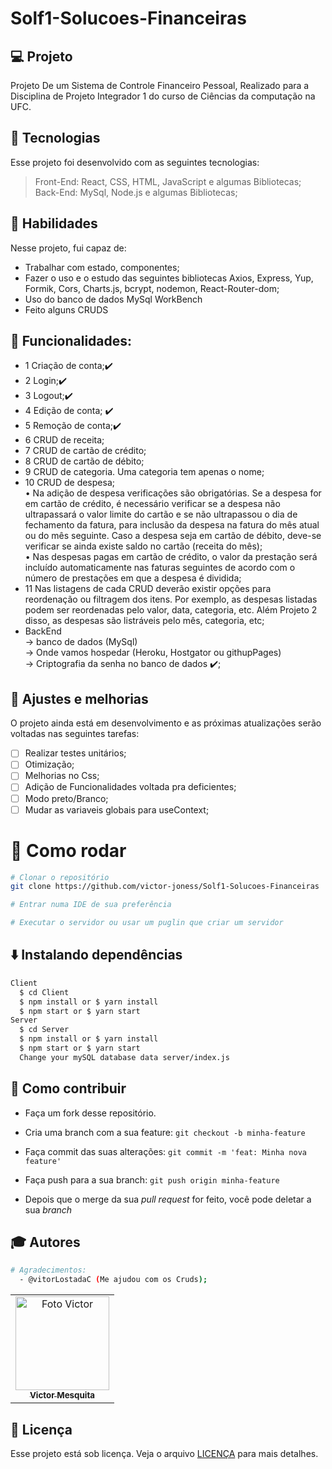 # Solf1-Solucoes-Financeiras


## 💻 Projeto

Projeto De um Sistema de Controle Financeiro Pessoal, Realizado para a Disciplina de Projeto Integrador 1 do curso de Ciências da computação na UFC.

## 🚀 Tecnologias
Esse projeto foi desenvolvido com as seguintes tecnologias:

> Front-End: React, CSS, HTML, JavaScript e algumas Bibliotecas;                                      
> Back-End: MySql, Node.js e algumas Bibliotecas;                                                       

## 📌 Habilidades

Nesse projeto, fui capaz de:

- Trabalhar com estado, componentes;
- Fazer o uso e o estudo das seguintes bibliotecas Axios, Express, Yup, Formik, Cors, Charts.js, bcrypt, nodemon, React-Router-dom;
- Uso do banco de dados MySql WorkBench
- Feito alguns CRUDS

## :memo: Funcionalidades: 
- 1 Criação de conta;✔️                           
- 2 Login;✔️                             
- 3 Logout;✔️                             
- 4 Edição de conta; ✔️                            
- 5 Remoção de conta;✔️                                      
- 6 CRUD de receita;                                             
- 7 CRUD de cartão de crédito;                               
- 8 CRUD de cartão de débito;                                      
- 9 CRUD de categoria. Uma categoria tem apenas o nome;                                           
- 10 CRUD de despesa;                                                  
• Na adição de despesa verificações são obrigatórias. Se a despesa for em cartão de
crédito, é necessário verificar se a despesa não ultrapassará o valor limite do cartão e se
não ultrapassou o dia de fechamento da fatura, para inclusão da despesa na fatura do
mês atual ou do mês seguinte. Caso a despesa seja em cartão de débito, deve-se verificar
se ainda existe saldo no cartão (receita do mês);                                                  
• Nas despesas pagas em cartão de crédito, o valor da prestação será incluído automaticamente nas faturas seguintes de acordo com o número de prestações em que a despesa é
dividida;                                                                                           
- 11 Nas listagens de cada CRUD deverão existir opções para reordenação ou filtragem dos itens.
Por exemplo, as despesas listadas podem ser reordenadas pelo valor, data, categoria, etc. Além
Projeto 2
disso, as despesas são listráveis pelo mês, categoria, etc;                                                                                                    
- BackEnd                                                   
  -> banco de dados (MySql)                                       
  -> Onde vamos hospedar (Heroku, Hostgator ou githupPages)                                                     
  -> Criptografia da senha no banco de dados ✔️;

## 📝 Ajustes e melhorias

O projeto ainda está em desenvolvimento e as próximas atualizações serão voltadas nas seguintes tarefas:

- [ ] Realizar testes unitários;
- [ ] Otimização;
- [ ] Melhorias no Css;
- [ ] Adição de Funcionalidades voltada pra deficientes;
- [ ] Modo preto/Branco;
- [ ] Mudar as variaveis globais para useContext;
# 👷 Como rodar

```bash
# Clonar o repositório
git clone https://github.com/victor-joness/Solf1-Solucoes-Financeiras

# Entrar numa IDE de sua preferência 

# Executar o servidor ou usar um puglin que criar um servidor

```

## ⬇️ Instalando dependências

  ```bash
  Client
    $ cd Client
    $ npm install or $ yarn install
    $ npm start or $ yarn start
  Server
    $ cd Server
    $ npm install or $ yarn install
    $ npm start or $ yarn start
    Change your mySQL database data server/index.js
  ```
  

## 🤔 Como contribuir <br/>

- Faça um fork desse repositório.
- Cria uma branch com a sua feature: `git checkout -b minha-feature`
- Faça commit das suas alterações: `git commit -m 'feat: Minha nova feature'`
- Faça push para a sua branch: `git push origin minha-feature`

- Depois que o merge da sua *pull request* for feito, você pode deletar a sua *branch*


## :mortar_board: Autores
```bash
# Agradecimentos:
  - @vitorLostadaC (Me ajudou com os Cruds);
```

<table align="center">
    <tr>
        <td align="center">
            <a href="https://github.com/victor-joness">
                <img src="https://i.imgur.com/vBnNiVV.png" width="150px;" alt="Foto Victor"/>
                <br />
                <sub><b>Victor Mesquita<sub><b>
            </a>
        </td>    
    </tr>
</table>
              
## 📄 Licença

Esse projeto está sob licença. Veja o arquivo [LICENÇA](LICENSE) para mais detalhes.
